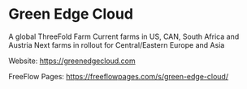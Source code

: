 # Green Edge Cloud

A global ThreeFold Farm
Current farms in US, CAN, South Africa and Austria
Next farms in rollout for Central/Eastern Europe and Asia

Website: https://greenedgecloud.com

FreeFlow Pages: https://freeflowpages.com/s/green-edge-cloud/